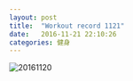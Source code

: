 ```yaml
---
layout: post
title:  "Workout record 1121"
date:   2016-11-21 22:10:26
categories: 健身
---
```



![20161120](http://7xt9cx.com1.z0.glb.clouddn.com/IMG_0261.JPG)
